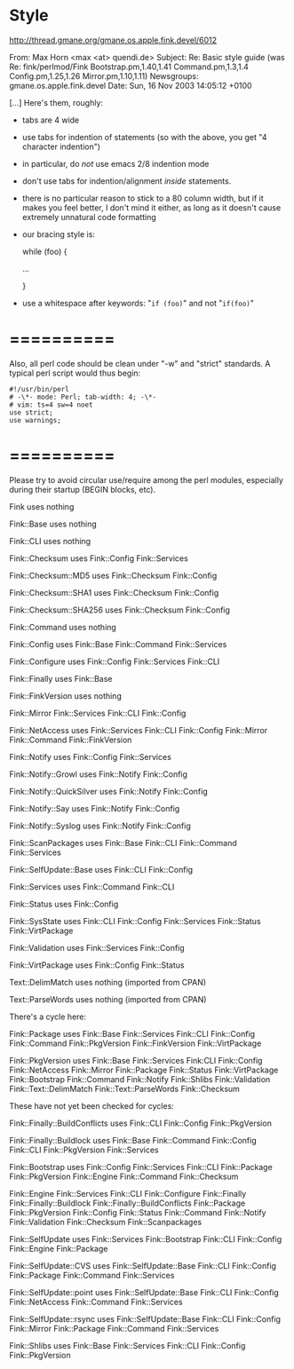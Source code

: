 Style
==========
<http://thread.gmane.org/gmane.os.apple.fink.devel/6012>

From: Max Horn \<max \<at\> quendi.de\>
Subject: Re: Basic style guide (was Re: fink/perlmod/Fink Bootstrap.pm,1.40,1.41 Command.pm,1.3,1.4 Config.pm,1.25,1.26 Mirror.pm,1.10,1.11)
Newsgroups: gmane.os.apple.fink.devel
Date: Sun, 16 Nov 2003 14:05:12 +0100

[...] Here's them, roughly:

* tabs are 4 wide
* use tabs for indention of statements (so with the above, you get "4 
character indention")
* in particular, do *not* use emacs 2/8 indention mode
* don't use tabs for indention/alignment *inside* statements.
* there is no particular reason to stick to a 80 column width, but if 
it makes you feel better, I don't mind it either, as long as it doesn't 
cause extremely unnatural code formatting
* our bracing style is:

     while (foo) {
     
    ...

    }


* use a whitespace after keywords:  "`if (foo)`" and not "`if(foo)`"

==========
==========

Also, all perl code should be clean under "-w" and "strict" standards. A typical perl script would thus begin:

    #!/usr/bin/perl
    # -\*- mode: Perl; tab-width: 4; -\*-
    # vim: ts=4 sw=4 noet
    use strict;
    use warnings;

==========
==========

Please try to avoid circular use/require among the perl modules, especially during their startup (BEGIN blocks, etc).

  Fink uses nothing

  Fink::Base uses nothing

  Fink::CLI uses nothing

  Fink::Checksum uses Fink::Config Fink::Services

  Fink::Checksum::MD5 uses Fink::Checksum Fink::Config

  Fink::Checksum::SHA1 uses Fink::Checksum Fink::Config

  Fink::Checksum::SHA256 uses Fink::Checksum Fink::Config

  Fink::Command uses nothing

  Fink::Config uses Fink::Base Fink::Command Fink::Services

  Fink::Configure uses Fink::Config Fink::Services Fink::CLI

  Fink::Finally uses Fink::Base

  Fink::FinkVersion uses nothing

  Fink::Mirror Fink::Services Fink::CLI Fink::Config

  Fink::NetAccess uses Fink::Services Fink::CLI Fink::Config Fink::Mirror Fink::Command Fink::FinkVersion

  Fink::Notify uses Fink::Config Fink::Services

  Fink::Notify::Growl uses Fink::Notify Fink::Config

  Fink::Notify::QuickSilver uses Fink::Notify Fink::Config

  Fink::Notify::Say uses Fink::Notify Fink::Config

  Fink::Notify::Syslog uses Fink::Notify Fink::Config

  Fink::ScanPackages uses Fink::Base Fink::CLI Fink::Command Fink::Services

  Fink::SelfUpdate::Base uses Fink::CLI Fink::Config

  Fink::Services uses Fink::Command Fink::CLI

  Fink::Status uses Fink::Config

  Fink::SysState uses Fink::CLI Fink::Config Fink::Services Fink::Status Fink::VirtPackage

  Fink::Validation uses Fink::Services Fink::Config

  Fink::VirtPackage uses Fink::Config Fink::Status

  Text::DelimMatch uses nothing (imported from CPAN)

  Text::ParseWords uses nothing (imported from CPAN)



There's a cycle here:

  Fink::Package uses Fink::Base Fink::Services Fink::CLI Fink::Config Fink::Command Fink::PkgVersion Fink::FinkVersion Fink::VirtPackage

  Fink::PkgVersion uses Fink::Base Fink::Services Fink:CLI Fink::Config Fink::NetAccess Fink::Mirror Fink::Package Fink::Status Fink::VirtPackage Fink::Bootstrap Fink::Command Fink::Notify Fink::Shlibs Fink::Validation Fink::Text::DelimMatch Fink::Text::ParseWords Fink::Checksum



These have not yet been checked for cycles:

  Fink::Finally::BuildConflicts uses Fink::CLI Fink::Config Fink::PkgVersion

  Fink::Finally::Buildlock uses Fink::Base Fink::Command Fink::Config Fink::CLI Fink::PkgVersion Fink::Services

  Fink::Bootstrap uses Fink::Config Fink::Services Fink::CLI Fink::Package Fink::PkgVersion Fink::Engine Fink::Command Fink::Checksum

  Fink::Engine Fink::Services Fink::CLI Fink::Configure Fink::Finally Fink::Finally::Buildlock Fink::Finally::BuildConflicts Fink::Package Fink::PkgVersion Fink::Config Fink::Status Fink::Command Fink::Notify Fink::Validation Fink::Checksum Fink::Scanpackages

  Fink::SelfUpdate uses Fink::Services Fink::Bootstrap Fink::CLI Fink::Config Fink::Engine Fink::Package

  Fink::SelfUpdate::CVS uses Fink::SelfUpdate::Base Fink::CLI Fink::Config Fink::Package Fink::Command Fink::Services

  Fink::SelfUpdate::point uses Fink::SelfUpdate::Base Fink::CLI Fink::Config Fink::NetAccess Fink::Command Fink::Services

  Fink::SelfUpdate::rsync uses Fink::SelfUpdate::Base Fink::CLI Fink::Config Fink::Mirror Fink::Package Fink::Command Fink::Services

  Fink::Shlibs uses Fink::Base Fink::Services Fink::CLI Fink::Config Fink::PkgVersion 


